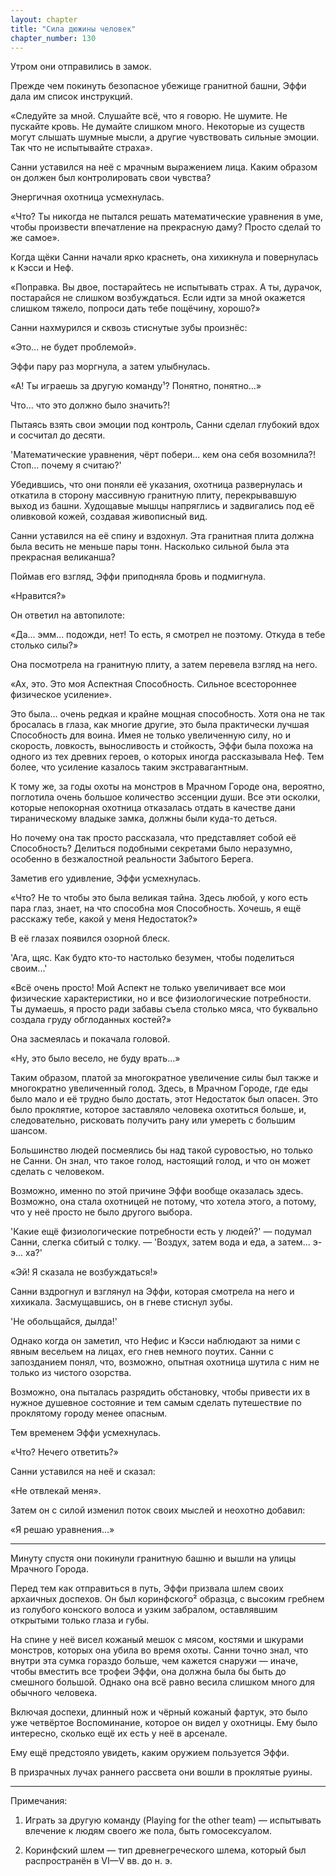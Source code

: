 ```yaml
---
layout: chapter
title: "Сила дюжины человек"
chapter_number: 130
---
```


Утром они отправились в замок.

Прежде чем покинуть безопасное убежище гранитной башни, Эффи дала им список инструкций.

«Следуйте за мной. Слушайте всё, что я говорю. Не шумите. Не пускайте кровь. Не думайте слишком много. Некоторые из существ могут слышать шумные мысли, а другие чувствовать сильные эмоции. Так что не испытывайте страха».

Санни уставился на неё с мрачным выражением лица. Каким образом он должен был контролировать свои чувства?

Энергичная охотница усмехнулась.

«Что? Ты никогда не пытался решать математические уравнения в уме, чтобы произвести впечатление на прекрасную даму? Просто сделай то же самое».

Когда щёки Санни начали ярко краснеть, она хихикнула и повернулась к Кэсси и Неф.

«Поправка. Вы двое, постарайтесь не испытывать страх. А ты, дурачок, постарайся не слишком возбуждаться. Если идти за мной окажется слишком тяжело, попроси дать тебе пощёчину, хорошо?»

Санни нахмурился и сквозь стиснутые зубы произнёс:

«Это... не будет проблемой».

Эффи пару раз моргнула, а затем улыбнулась.

«А! Ты играешь за другую команду¹? Понятно, понятно...»

Что... что это должно было значить?!

Пытаясь взять свои эмоции под контроль, Санни сделал глубокий вдох и сосчитал до десяти.

'Математические уравнения, чёрт побери... кем она себя возомнила?! Стоп... почему я считаю?'

Убедившись, что они поняли её указания, охотница развернулась и откатила в сторону массивную гранитную плиту, перекрывавшую выход из башни. Худощавые мышцы напряглись и задвигались под её оливковой кожей, создавая живописный вид.

Санни уставился на её спину и вздохнул. Эта гранитная плита должна была весить не меньше пары тонн. Насколько сильной была эта прекрасная великанша?

Поймав его взгляд, Эффи приподняла бровь и подмигнула.

«Нравится?»

Он ответил на автопилоте:

«Да... эмм... подожди, нет! То есть, я смотрел не поэтому. Откуда в тебе столько силы?»

Она посмотрела на гранитную плиту, а затем перевела взгляд на него.

«Ах, это. Это моя Аспектная Способность. Сильное всестороннее физическое усиление».

Это была... очень редкая и крайне мощная способность. Хотя она не так бросалась в глаза, как многие другие, это была практически лучшая Способность для воина. Имея не только увеличенную силу, но и скорость, ловкость, выносливость и стойкость, Эффи была похожа на одного из тех древних героев, о которых иногда рассказывала Неф. Тем более, что усиление казалось таким экстравагантным.

К тому же, за годы охоты на монстров в Мрачном Городе она, вероятно, поглотила очень большое количество эссенции души. Все эти осколки, которые непокорная охотница отказалась отдать в качестве дани тираническому владыке замка, должны были куда-то деться.

Но почему она так просто рассказала, что представляет собой её Способность? Делиться подобными секретами было неразумно, особенно в безжалостной реальности Забытого Берега.

Заметив его удивление, Эффи усмехнулась.

«Что? Не то чтобы это была великая тайна. Здесь любой, у кого есть пара глаз, знает, на что способна моя Способность. Хочешь, я ещё расскажу тебе, какой у меня Недостаток?»

В её глазах появился озорной блеск.

'Ага, щяс. Как будто кто-то настолько безумен, чтобы поделиться своим...'

«Всё очень просто! Мой Аспект не только увеличивает все мои физические характеристики, но и все физиологические потребности. Ты думаешь, я просто ради забавы съела столько мяса, что буквально создала груду обглоданных костей?»

Она засмеялась и покачала головой.

«Ну, это было весело, не буду врать...»

Таким образом, платой за многократное увеличение силы был также и многократно увеличенный голод. Здесь, в Мрачном Городе, где еды было мало и её трудно было достать, этот Недостаток был опасен. Это было проклятие, которое заставляло человека охотиться больше, и, следовательно, рисковать получить рану или умереть с большим шансом.

Большинство людей посмеялись бы над такой суровостью, но только не Санни. Он знал, что такое голод, настоящий голод, и что он может сделать с человеком.

Возможно, именно по этой причине Эффи вообще оказалась здесь. Возможно, она стала охотницей не потому, что хотела этого, а потому, что у неё просто не было другого выбора.

'Какие ещё физиологические потребности есть у людей?' — подумал Санни, слегка сбитый с толку. — 'Воздух, затем вода и еда, а затем... э-э... ха?'

«Эй! Я сказала не возбуждаться!»

Санни вздрогнул и взглянул на Эффи, которая смотрела на него и хихикала. Засмущавшись, он в гневе стиснул зубы.

'Не обольщайся, дылда!'

Однако когда он заметил, что Нефис и Кэсси наблюдают за ними с явным весельем на лицах, его гнев немного поутих. Санни с запозданием понял, что, возможно, опытная охотница шутила с ним не только из чистого озорства.

Возможно, она пыталась разрядить обстановку, чтобы привести их в нужное душевное состояние и тем самым сделать путешествие по проклятому городу менее опасным.

Тем временем Эффи усмехнулась.

«Что? Нечего ответить?»

Санни уставился на неё и сказал:

«Не отвлекай меня».

Затем он с силой изменил поток своих мыслей и неохотно добавил:

«Я решаю уравнения...»

***

Минуту спустя они покинули гранитную башню и вышли на улицы Мрачного Города.

Перед тем как отправиться в путь, Эффи призвала шлем своих архаичных доспехов. Он был коринфского² образца, с высоким гребнем из голубого конского волоса и узким забралом, оставлявшим открытыми только глаза и губы.

На спине у неё висел кожаный мешок с мясом, костями и шкурами монстров, которых она убила во время охоты. Санни точно знал, что внутри эта сумка гораздо больше, чем кажется снаружи — иначе, чтобы вместить все трофеи Эффи, она должна была бы быть до смешного большой. Однако она всё равно весила слишком много для обычного человека.

Включая доспехи, длинный нож и чёрный кожаный фартук, это было уже четвёртое Воспоминание, которое он видел у охотницы. Ему было интересно, сколько ещё их есть у неё в арсенале.

Ему ещё предстояло увидеть, каким оружием пользуется Эффи.

В призрачных лучах раннего рассвета они вошли в проклятые руины.

***

Примечания:

1. Играть за другую команду (Playing for the other team) — испытывать влечение к людям своего же пола, быть гомосексуалом.

2. Коринфский шлем — тип древнегреческого шлема, который был распространён в VI—V вв. до н. э.
